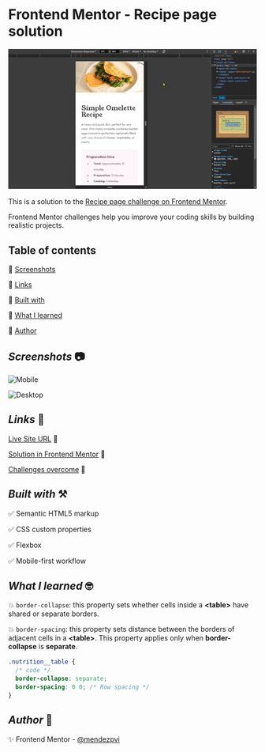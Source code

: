 # Frontend Mentor - Recipe page solution

![Recipe page](./assets/vid/sample.gif)

This is a solution to the [Recipe page challenge on Frontend Mentor](https://www.frontendmentor.io/challenges/recipe-page-KiTsR8QQKm).

Frontend Mentor challenges help you improve your coding skills by building realistic projects.

## Table of contents

🔳 [Screenshots](#screenshots-camera)

🔳 [Links](#links-link)

🔳 [Built with](#built-with-hammer_and_pick)

🔳 [What I learned](#what-i-learned-nerd_face)

🔳 [Author](#author-beginner)


## *Screenshots* :camera:

![Mobile](./assets/ss/mobile.avif)

![Desktop](./assets/ss/desktop.avif)


## *Links* :link:

[Live Site URL](https://mendezpvi.github.io/fm-recipe-page/) 👀

[Solution in Frontend Mentor](https://www.frontendmentor.io/solutions/recipe-page-TycMeFxXvK) 👀

[Challenges overcome](https://github.com/mendezpvi/frontend-mentor-challenges) 👀

## *Built with* :hammer_and_pick:

✅ Semantic HTML5 markup

✅ CSS custom properties

✅ Flexbox

✅ Mobile-first workflow

## *What I learned* :nerd_face:

💥 `border-collapse`: this property sets whether cells inside a **\<table>** have shared or separate borders.

💥 `border-spacing`: this property sets distance between the borders of adjacent cells in a **\<table>**. This property applies only when **border-collapse** is **separate**.

```css
.nutrition__table {
  /* code */
  border-collapse: separate;
  border-spacing: 0 0; /* Row spacing */
}
```

## *Author* :beginner:

✨ Frontend Mentor - [@mendezpvi](https://www.frontendmentor.io/profile/mendezpvi)
